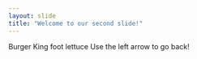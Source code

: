 ```yaml
---
layout: slide
title: "Welcome to our second slide!"
---
```

Burger King foot lettuce
Use the left arrow to go back!
